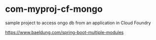 # com-myproj-cf-mongo
sample project to access ongo db from an application in Cloud Foundry 

https://www.baeldung.com/spring-boot-multiple-modules
